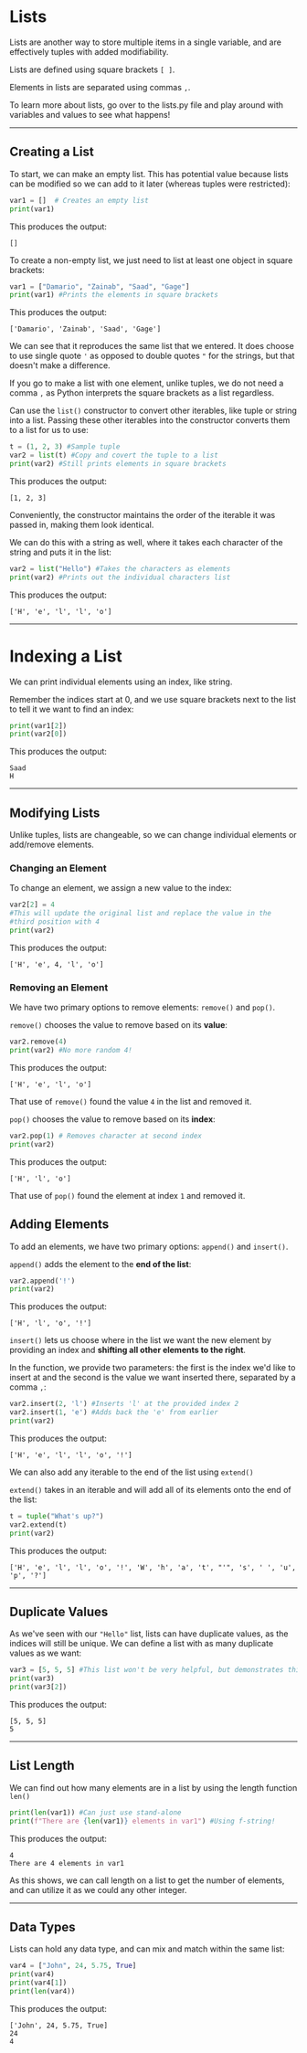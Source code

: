 # Lists

Lists are another way to store multiple items in a single variable, and are effectively tuples with added modifiability.

Lists are defined using square brackets `[ ]`.

Elements in lists are separated using commas `,`.

To learn more about lists, go over to the lists.py file and play around with variables and values to see what happens!

---

## Creating a List

To start, we can make an empty list. This has potential value because lists can be modified so we can add to it later (whereas tuples were restricted):

```python
var1 = []  # Creates an empty list
print(var1)
```

This produces the output:

```
[]
```

To create a non-empty list, we just need to list at least one object in square brackets:

```python
var1 = ["Damario", "Zainab", "Saad", "Gage"]
print(var1) #Prints the elements in square brackets
```

This produces the output:

```
['Damario', 'Zainab', 'Saad', 'Gage']
```

We can see that it reproduces the same list that we entered. It does choose to use single quote `'` as opposed to double quotes `"` for the strings, but that doesn't make a difference.

If you go to make a list with one element, unlike tuples, we do not need a comma `,` as Python interprets the square brackets as a list regardless.

Can use the `list()` constructor to convert other iterables, like tuple or string into a list. Passing these other iterables into the constructor converts them to a list for us to use:

```python
t = (1, 2, 3) #Sample tuple
var2 = list(t) #Copy and covert the tuple to a list
print(var2) #Still prints elements in square brackets
```

This produces the output:

```
[1, 2, 3]
```

Conveniently, the constructor maintains the order of the iterable it was passed in, making them look identical.

We can do this with a string as well, where it takes each character of the string and puts it in the list:

```python
var2 = list("Hello") #Takes the characters as elements
print(var2) #Prints out the individual characters list
```

This produces the output:

```
['H', 'e', 'l', 'l', 'o']
```

---

# Indexing a List

We can print individual elements using an index, like string.

Remember the indices start at 0, and we use square brackets next to the list to tell it we want to find an index:

```python
print(var1[2])
print(var2[0])
```

This produces the output:

```
Saad
H
```

---

## Modifying Lists

Unlike tuples, lists are changeable, so we can change individual elements or add/remove elements.

### Changing an Element

To change an element, we assign a new value to the index:

```python
var2[2] = 4
#This will update the original list and replace the value in the
#third position with 4
print(var2)
```

This produces the output:

```
['H', 'e', 4, 'l', 'o']
```

### Removing an Element

We have two primary options to remove elements: `remove()` and `pop()`.

`remove()` chooses the value to remove based on its **value**:

```python
var2.remove(4)
print(var2) #No more random 4!
```

This produces the output:

```
['H', 'e', 'l', 'o']
```

That use of `remove()` found the value `4` in the list and removed it.

`pop()` chooses the value to remove based on its **index**:

```python
var2.pop(1) # Removes character at second index
print(var2)
```

This produces the output:

```
['H', 'l', 'o']
```

That use of `pop()` found the element at index `1` and removed it.

## Adding Elements

To add an elements, we have two primary options: `append()` and `insert()`.

`append()` adds the element to the **end of the list**:

```python
var2.append('!')
print(var2)
```

This produces the output:

```
['H', 'l', 'o', '!']
```

`insert()` lets us choose where in the list we want the new element by providing an index and **shifting all other elements to the right**.

In the function, we provide two parameters: the first is the index we'd like to insert at and the second is the value we want inserted there, separated by a comma `,`:

```python
var2.insert(2, 'l') #Inserts 'l' at the provided index 2
var2.insert(1, 'e') #Adds back the 'e' from earlier
print(var2)
```

This produces the output:

```
['H', 'e', 'l', 'l', 'o', '!']
```

We can also add any iterable to the end of the list using `extend()`

`extend()` takes in an iterable and will add all of its elements onto the end of the list:

```python
t = tuple("What's up?")
var2.extend(t)
print(var2)
```

This produces the output:

```
['H', 'e', 'l', 'l', 'o', '!', 'W', 'h', 'a', 't', "'", 's', ' ', 'u', 'p', '?']
```

---

## Duplicate Values

As we've seen with our `"Hello"` list, lists can have duplicate values, as the indices will still be unique. We can define a list with as many duplicate values as we want:

```python
var3 = [5, 5, 5] #This list won't be very helpful, but demonstrates this
print(var3)
print(var3[2])
```

This produces the output:

```
[5, 5, 5]
5
```

---

## List Length

We can find out how many elements are in a list by using the length function `len()`

```python
print(len(var1)) #Can just use stand-alone
print(f"There are {len(var1)} elements in var1") #Using f-string!
```

This produces the output:

```
4
There are 4 elements in var1
```

As this shows, we can call length on a list to get the number of elements, and can utilize it as we could any other integer.

---

## Data Types

Lists can hold any data type, and can mix and match within the same list:

```python
var4 = ["John", 24, 5.75, True]
print(var4)
print(var4[1])
print(len(var4))
```

This produces the output:

```
['John', 24, 5.75, True]
24
4
```
